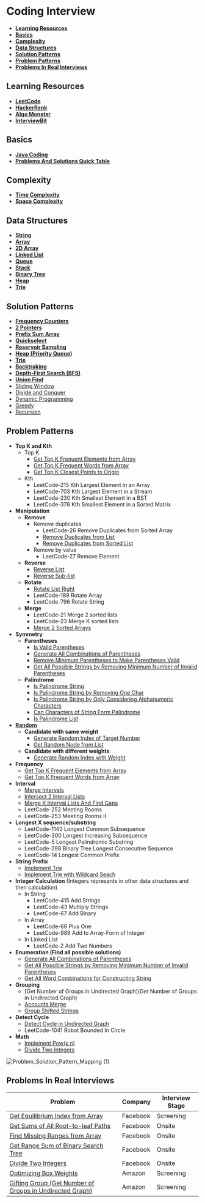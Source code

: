 # Coding Interview

- [**Learning Resources**](#learning-resources)
- [**Basics**](#basics)
- [**Complexity**](#complexity)
- [**Data Structures**](#data-structures)
- [**Solution Patterns**](#solution-patterns)
- [**Problem Patterns**](#problem-patterns)
- [**Problems In Real Interviews**](#problems-in-real-interviews)

## Learning Resources
- [**LeetCode**](https://leetcode.com/)
- [**HackerRank**](https://www.hackerrank.com/)
- [**Algo Monster**](https://algo.monster/)
- [**InterviewBit**](https://www.interviewbit.com/)

## Basics
- [**Java Coding**](docs/basics/JavaCoding.md)
- [**Problems And Solutions Quick Table**](docs/basics/Problems_And_Solutions_Quick_Table.md)

## Complexity
- [**Time Complexity**](docs/complexity/Time_Complexity.md)
- [**Space Complexity**](docs/complexity/Space_Complexity.md)

## Data Structures
- [**String**](docs/data-structure/string/String.md)
- [**Array**](docs/data-structure/array/Array.md)
- [**2D Array**](docs/data-structure/array/2D_Array.md)
- [**Linked List**](docs/data-structure/linked_list/Linked_List.md)
- [**Queue**](docs/data-structure/queue/Queue.md)
- [**Stack**](docs/data-structure/stack/Stack.md)
- [**Binary Tree**](docs/data-structure/tree/Binary_Tree.md)
- [**Heap**](docs/data-structure/tree/Heap.md)
- [**Trie**](docs/data-structure/tree/Trie.md)

## Solution Patterns
- [**Frequency Counters**](docs/solution-patterns/Frequency_Counter.md)
- [**2 Pointers**](docs/solution-patterns/2_Pointers.md)
- [**Prefix Sum Array**](docs/solution-patterns/Prefix_Sum_Array.md)
- [**Quickselect**](docs/solution-patterns/Quickselect.md)
- [**Reservoir Sampling**](docs/solution-patterns/Reservoir_Sampling.md)
- [**Heap (Priority Queue)**](docs/data-structure/tree/Heap.md)
- [**Trie**](docs/data-structure/tree/Trie.md)
- [**Backtraking**](docs/solution-patterns/Backtracking.md)
- [**Depth-First Search (BFS)**](docs/solution-patterns/Depth_First_Search.md)
- [**Union Find**](docs/solution-patterns/Union_Find.md)
- [Sliding Window]()
- [Divide and Conquer]()
- [Dynamic Programming]()
- [Greedy]()
- [Recursion]()

## Problem Patterns
- **Top K and Kth**
   - Top K
      - [Get Top K Frequent Elements from Array](problems/array/Get_Top_K_Frequent_Elements_From_Array.md)
      - [Get Top K Frequent Words from Array](docs/problems/array/Get_Top_K_Frequent_Words_From_Array.md)
      - [Get Top K Closest Points to Origin](docs/problems/array/Get_Top_K_Closest_Points_To_Origin.md)
   - Kth
      - LeetCode-215 Kth Largest Element in an Array  
      - LeetCode-703 Kth Largest Element in a Stream  
      - LeetCode-230 Kth Smallest Element in a BST
      - LeetCode-378 Kth Smallest Element in a Sorted Matrix
- **Manipulation**
   - **Remove**
      - Remove duplicates
         - LeetCode-26 Remove Duplicates from Sorted Array
         - [Remove Duplicates from List](docs/problems/linked_list/Remove_Duplicates_From_List.md)
         - [Remove Duplicates from Sorted List](docs/problems/linked_list/Remove_Duplicates_From_Sorted_List.md)
      - Remove by value
         - LeetCode-27 Remove Element
   - **Reverse**
      - [Reverse List](docs/problems/linked_list/Reverse_List.md)
      - [Reverse Sub-list](docs/problems/linked_list/Reverse_Sub_List.md)
   - **Rotate**
      - [Rotate List Right](docs/problems/linked_list/Rotate_List_Right.md)
      - LeetCode-189 Rotate Array
      - LeetCode-796 Rotate String
   - **Merge**
      - LeetCode-21 Merge 2 sorted lists
      - LeetCode-23 Merge K sorted lists
      - [Merge 2 Sorted Arrays](docs/problems/array/Merge_2_Sorted_Arrays.md)
- **Symmetry**
   - **Parentheses**
      - [Is Valid Parentheses](docs/problems/string/parentheses/Is_Valid_Parentheses.md)
      - [Generate All Combinations of Parentheses](docs/problems/string/parentheses/Generate_All_Combinations_Of_Parentheses.md)
      - [Remove Minimum Parentheses to Make Parentheses Valid](docs/problems/string/parentheses/Remove_Minimum_Parentheses_To_Make_Parentheses_Valid.md)
      - [Get All Possible Strings by Removing Minimum Number of Invalid Parentheses](docs/problems/string/parentheses/Get_All_Possible_Strings_By_Removing_Minimum_Number_Of_Invalid_Parentheses.md)
   - **Palindrome**
      - [Is Palindrome String](docs/problems/string/palindrome/Is_Palindrome_String.md)
      - [Is Palindrome String by Removing One Char](docs/problems/string/palindrome/Is_Palindrome_String_By_Removing_One_Char.md)
      - [Is Palindrome String by Only Considering Alphanumeric Characters](docs/problems/string/palindrome/Is_Palindrome_String_By_Only_Considering_Alphanumeric_Characters.md)
      - [Can Characters of String Form Palindrome](docs/problems/string/palindrome/Can_Characters_Of_String_Form_Palindrome.md)
      - [Is Palindrome List](docs/problems/linked_list/Is_Palindrome_List.md)
- [**Random**](docs/problem_patterns/Random.md)
   - **Candidate with same weight**
      - [Generate Random Index of Target Number](docs/problems/array/Generate_Random_Index_Of_Target_Number.md)
      - [Get Random Node from List](docs/problems/linked_list/Get_Random_Node_From_List.md)
   - **Candidate with different weights**
      - [Generate Random Index with Weight](docs/problems/array/Generate_Random_Index_With_Weight.md)
- **Frequency**
   - [Get Top K Frequent Elements from Array](problems/array/Get_Top_K_Frequent_Elements_From_Array.md)
   - [Get Top K Frequent Words from Array](docs/problems/array/Get_Top_K_Frequent_Words_From_Array.md)
- **Interval**
   - [Merge Intervals](docs/problems/array/Merge_Intervals.md)
   - [Intersect 2 Interval Lists](docs/problems/array/Intersect_2_Interval_Lists.md)
   - [Merge K Interval Lists And Find Gaps](docs/problems/array/Merge_K_Interval_Lists_And_Find_Gaps.md)
   - LeetCode-252 Meeting Rooms
   - LeetCode-253 Meeting Rooms II
- **Longest X sequence/substring**
   - LeetCode-1143 Longest Common Subsequence
   - LeetCode-300 Longest Increasing Subsequence
   - LeetCode-5 Longest Palindromic Substring
   - LeetCode-298 Binary Tree Longest Consecutive Sequence
   - LeetCode-14 Longest Common Prefix
- **String Prefix**
   - [Implement Trie](docs/problems/tree/Implement_Trie.md)
   - [Implement Trie with Wildcard Seach](docs/problems/tree/Implement_Trie_With_Wildcard_Seach.md)
- **Integer Calculation** (Integers represents in other data structures and then calculation)
   - In String
      - LeetCode-415 Add Strings
      - LeetCode-43 Multiply Strings
      - LeetCode-67 Add Binary
   - In Array
      - LeetCode-66 Plus One
      - LeetCode-989 Add to Array-Form of Integer 
   - In Linked List
      - LeetCode-2 Add Two Numbers
- **Enumeration (Find all possible solutions)**
   - [Generate All Combinations of Parentheses](docs/problems/string/parentheses/Generate_All_Combinations_Of_Parentheses.md)
   - [Get All Possible Strings by Removing Minimum Number of Invalid Parentheses](docs/problems/string/parentheses/Get_All_Possible_Strings_By_Removing_Minimum_Number_Of_Invalid_Parentheses.md)
   - [Get All Word Combinations for Constructing String](docs/problems/string/Get_All_Word_Combinations_For_Constructing_String.md)
- **Grouping**
   - [Get Number of Groups in Undirected Graph](Get Number of Groups in Undirected Graph)
   - [Accounts Merge](docs/problems/other/Accounts_Merge.md)
   - [Group Shifted Strings](docs/problems/string/Group_Shifted_Strings.md)
- **Detect Cycle**
   - [Detect Cycle in Undirected Graph](docs/problems/graph/Detect_Cycle_In_Undirected_Graph.md)
   - LeetCode-1041 Robot Bounded In Circle
- **Math**
   - [Implement Pow(x,n)](docs/problems/math/Implement_Pow_X_N.md)
   - [Divide Two Integers](docs/problems/math/Divide_Two_Integers.md)

![Problem_Solution_Pattern_Mapping (1)](https://user-images.githubusercontent.com/8989447/119408408-e1908200-bca2-11eb-9427-10c181bef6c3.png)

## Problems In Real Interviews
| Problem | Company | Interview Stage |
|----|----|----|
| [Get Equilibrium Index from Array]() | Facebook | Screening |
| [Get Sums of All Root-to-leaf Paths]() | Facebook | Onsite |
| [Find Missing Ranges from Array]() | Facebook | Onsite |
| [Get Range Sum of Binary Search Tree]() | Facebook | Onsite |
| [Divide Two Integers]() | Facebook | Onsite | 
| [Optimizing Box Weights]() | Amazon | Screening |
| [Gifting Group (Get Number of Groups in Undirected Graph)]() | Amazon | Screening |
